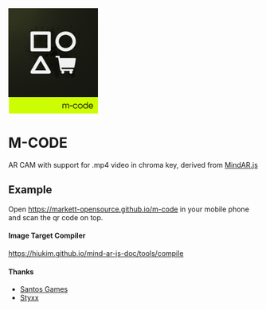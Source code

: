 <img src="mcode.png" width="180">

# M-CODE

AR CAM with support for .mp4 video in chroma key, derived from <a href="https://github.com/hiukim/mind-ar-js">MindAR.js</a>

## Example
Open https://markett-opensource.github.io/m-code in your mobile phone and scan the qr code on top.

#### Image Target Compiler
https://hiukim.github.io/mind-ar-js-doc/tools/compile

#### Thanks
- <a href="https://santos-games.com" target="_blank">Santos Games</a>
- <a href="https://github.com/pedrostyxx" target="blank">Styxx</a>
